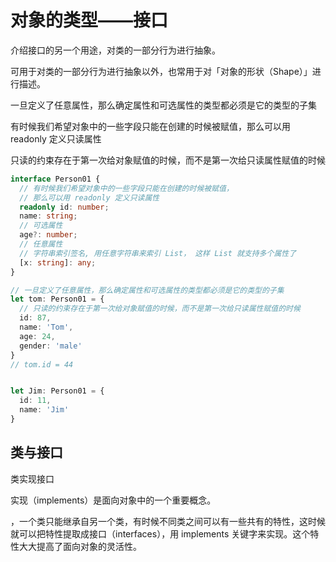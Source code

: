 # 对象的类型——接口
介绍接口的另一个用途，对类的一部分行为进行抽象。

可用于对类的一部分行为进行抽象以外，也常用于对「对象的形状（Shape）」进行描述。


一旦定义了任意属性，那么确定属性和可选属性的类型都必须是它的类型的子集

有时候我们希望对象中的一些字段只能在创建的时候被赋值，那么可以用 readonly 定义只读属性

只读的约束存在于第一次给对象赋值的时候，而不是第一次给只读属性赋值的时候

```typescript
interface Person01 {
  // 有时候我们希望对象中的一些字段只能在创建的时候被赋值，
  // 那么可以用 readonly 定义只读属性
  readonly id: number;
  name: string;
  // 可选属性
  age?: number;
  // 任意属性
  // 字符串索引签名, 用任意字符串来索引 List， 这样 List 就支持多个属性了
  [x: string]: any;
}

// 一旦定义了任意属性，那么确定属性和可选属性的类型都必须是它的类型的子集
let tom: Person01 = {
  // 只读的约束存在于第一次给对象赋值的时候，而不是第一次给只读属性赋值的时候
  id: 87,
  name: 'Tom',
  age: 24,
  gender: 'male'
}
// tom.id = 44


let Jim: Person01 = {
  id: 11,
  name: 'Jim'
}
```

## 类与接口
类实现接口

实现（implements）是面向对象中的一个重要概念。

，一个类只能继承自另一个类，有时候不同类之间可以有一些共有的特性，这时候就可以把特性提取成接口（interfaces），用 implements 关键字来实现。这个特性大大提高了面向对象的灵活性。